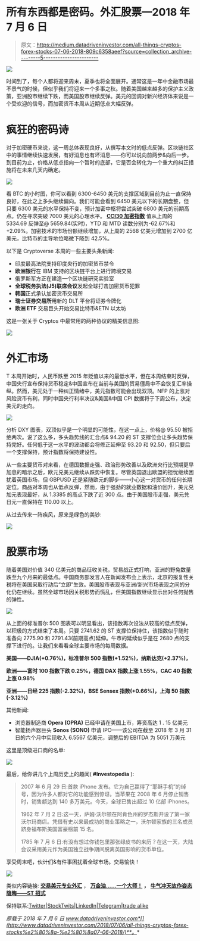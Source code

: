 # 所有东西都是密码。外汇股票—2018 年 7 月 6 日

> 原文：<https://medium.datadriveninvestor.com/all-things-cryptos-forex-stocks-07-06-2018-809c6358aeef?source=collection_archive---------5----------------------->

![](img/a35683363d5a8b5e46c24a107cb90126.png)

时间到了，每个人都将迎来周末，夏季也将全面展开。通常这是一年中金融市场最不景气的时候，但似乎我们将迎来一个多事之秋。随着美国越来越多的保护主义政策，亚洲股市继续下跌，而美国股市继续反弹。美元的回调对新兴经济体来说是一个受欢迎的信号，而加密货币本周从近期低点大幅反弹。

# 疯狂的密码诗

对于加密硬币来说，这一周总体表现良好，从撰写本文时的低点反弹。区块链社区中的事情继续快速发展，有好消息也有坏消息——你可以说向前两步&向后一步。到目前为止，价格从低点指向一个暂时的底部，它是否会转化为一个重大的纠正措施将在未来几天内确定。

![](img/844cb1c59173da9126945d28947cf62d.png)

看 BTC 的小时图，你可以看到 6300-6450 美元的支撑区域到目前为止一直保持良好，在此之上多头继续偏向。我们可能会看到 6450 美元以下的长期盘整，但只要 6300 美元的水平保持不变，预计加密中枢将尝试突破 6800 美元的前期高点。仍在寻求突破 7000 美元的心理水平。 [**CCI30 加密指数**](https://cci30.com/) 值从上周的 5334.69 反弹至@ 5659.84(实时)，YTD 和 MTD 读数分别为-62.67%和+2.09%。加密技术的市场份额继续增加，从上周的 2568 亿美元增加到 2700 亿美元，比特币的主导地位略微下降到 42.5%。

以下是 Cryptoverse 本周的一些主要头条新闻:

*   印度最高法院支持印度央行的加密货币禁令
*   **欧洲银行**在 IBM 支持的区块链平台上进行跨境交易
*   俄罗斯军方正在建造一个区块链研究实验室
*   **全球税务执法(J5)联席会议**发起全球打击加密货币犯罪
*   **韩国**正式承认加密货币交易所
*   **瑞士证券交易所**用新的 DLT 平台将证券令牌化
*   **欧洲 ETF** 交易巨头开始交易比特币&ETN 以太坊

这是一张关于 Cryptos 中最常用的两种协议的精美信息图:

![](img/107ec6553f16c6f82d9ea28a181e5b43.png)

# 外汇市场

T 本周开始时，人民币跌至 2015 年贬值以来的最低水平，但在本周结束时反弹，中国央行宣布保持货币稳定&中国宣布在当前与美国的贸易僵局中不会恢复汇率操纵。然而，美元处于一种纠正情绪中，美元指数可能会出现双顶。NFP 的上涨对风险货币有利，同时中国央行利率决议&美国&中国 CPI 数据将于下周公布，决定美元的走向。

![](img/54da42311f757a530c68709e9a9d6c24.png)

分析 DXY 图表，双顶似乎是一个明显的可能性，在这一点上，价格@ 95.50 被拒绝两次。说了这么多，多头趋势线的汇合点& 94.20 的 ST 支撑位会让多头趋势保持完好。任何低于这一水平的波动都会将修正延伸至 93.20 和 92.50，但只要后一个支撑保持，预计指数将保持建设性。

从一些主要货币对来看，在德国数据走强、政治形势改善以及欧洲央行比预期更早加息的暗示之后，欧元兑美元继续从跌势中恢复。尽管英国退出欧盟的担忧继续困扰着英国市场，但 GBPUSD 还是紧随欧元的脚步——小心这一对货币的任何长期定位。商品对本周也从低点反弹，然而，由于强劲的就业数据和油价回升，美元兑加元表现最好，从 1.3385 的高点下跌了近 300 点。由于美国股市走强，美元兑日元一直保持在 110.00 以上。

从过去传来一阵疾风，原来是绿色的美钞:

![](img/8fba3f29c7ee098f0dbe3e9d73b48f29.png)

# 股票市场

随着美国对价值 340 亿美元的商品征收关税，贸易战正式打响，亚洲的野兔数量跌至九个月来的最低点。中国商务部发言人在新闻发布会上表示，北京的报复性关税将在美国采取行动后“立即”生效。美国股市表现与亚洲/新兴市场表现之间的分化仍在继续。虽然全球市场因关税形势而慌乱，但美国指数继续显示出对任何抛售的弹性。

![](img/762e4a405cd3a483312eaf5e959e5943.png)

从上面的标准普尔 500 图表可以明显看出，该指数再次设法从较高的低点反弹，以积极的方式结束了本周。只要 2741.62 的 ST 支撑位保持住，该指数似乎随时准备向 2775.90 和 2791.43(前期高点)延伸。牛市的延续似乎是在 2680 点的支撑下进行的。让我们来看看全球主要市场的每周数据。

**美国——DJIA(+0.76%)，标准普尔 500 指数(+1.52%)，纳斯达克(+2.37%)，**

**欧洲——富时 100 指数下跌 0.25%，德国 DAX 指数上涨 1.55%，CAC 40 指数上涨 0.98%**

**亚洲——日经 225 指数(-2.32%)，BSE Sensex 指数(+0.66%)，上海 50 指数(-3.12%)**

其他新闻:

*   浏览器制造商 **Opera (OPRA)** 已经申请在美国上市，筹资高达 1 . 15 亿美元
*   智能扬声器巨头 **Sonos (SONO)** 申请 IPO——该公司在截至 2018 年 3 月 31 日的六个月中实现收入 6.5567 亿美元，调整后的 EBITDA 为 5051 万美元

这里是顶级进口商的名单:

![](img/3f103f1121ccb18fe280ca49209e959b.png)

最后，给你讲几个上周历史上的趣闻( **#Investopedia** ):

> 2007 年 6 月 29 日:首款 iPhone 发布。它为自己赢得了“耶稣手机”的绰号，因为许多人都对它的功能感到惊讶。当苹果在 2008 年 6 月停止销售时，销售额达到 140 多万美元。今天，全球已售出超过 10 亿部 iPhones。
> 
> 1962 年 7 月 2 日:这一天，萨姆·沃尔顿在阿肯色州的罗杰斯开设了第一家沃尔玛商店。凭借有史以来最成功的商业策略之一，沃尔顿家族的三名成员跻身福布斯美国富豪榜前 15 名。
> 
> 1785 年 7 月 6 日:有没有想过你钱包里那张绿皮书的来历？在这一天，大陆会议采用美元作为美国独立战争期间脱离英国影响的货币单位。

享受周末吧，伙计们&有件事困扰着全球市场。交易愉快！

![](img/c70c6fd23399a00cb82966262ab638dd.png)

类似内容链接: [**交易美元专业外汇**](https://medium.com/datadriveninvestor/trading-usd-majors-in-forex-b616c7841bc7) ， [**万金油……一个大师！**](https://medium.com/datadriveninvestor/jack-of-all-trades-master-of-one-bb05ccafdf8a) **，** [**牛气冲天故作姿态隐晦——ST 招式**](https://medium.com/datadriveninvestor/bullish-posturing-in-cryptos-st-moves-6052db855257)

保持联系:[Twitter](https://twitter.com/fklivestolearn)|[StockTwits](https://stocktwits.com/trade_nut)|[LinkedIn](https://www.linkedin.com/in/faisal-khan-2a3009b/)|[Telegram](https://t.me/joinchat/IWzyHBGWCFwPQTe8Tm5H_Q)|[trade alike](http://www.tradealike.com/)

*原载于 2018 年 7 月 6 日 www.datadriveninvestor.com*[](http://www.datadriveninvestor.com/2018/07/06/all-things-cryptos-forex-stocks%e2%80%8a-%e2%80%8a07-06-2018/)**。**